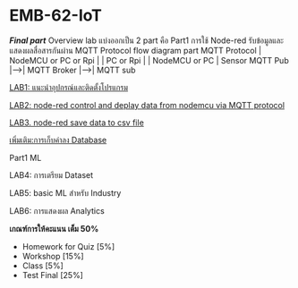 # **EMB-62-IoT**

***Final part***
Overview
lab แบ่งออกเป็น 2 part คือ 
Part1 การใช้ Node-red รับข้อมูลและแสดงผลสื่อสารกันผ่าน MQTT Protocol
flow diagram part MQTT Protocol 
|  NodeMCU or PC or Rpi  |   |   PC or Rpi    |   | NodeMCU or PC 
|     Sensor MQTT Pub    |-->|  MQTT Broker   |-->| MQTT sub


[LAB1: แนะนำอุปกรณ์และติดตั้งโปรแกรม](https://github.com/Advance-Innovation-Centre-AIC/EE_Curriculum/tree/main/term2_65_EMB62_IoT/LAB01)

[LAB2: node-red control and deplay data from nodemcu via MQTT protocol](https://github.com/Advance-Innovation-Centre-AIC/EE_Curriculum/tree/main/term2_65_EMB62_IoT/LAB02)

[LAB3. node-red save data to csv file](https://github.com/Advance-Innovation-Centre-AIC/EE_Curriculum/tree/main/term2_65_EMB62_IoT/LAB03)

[เพิ่มเติม:การเก็บค่าลง Database](https://github.com/Advance-Innovation-Centre-AIC/EE_Curriculum/tree/main/term2_65_EMB62_IoT/LAB04)


Part1 ML 

LAB4: การเตรียม Dataset
  
LAB5: basic ML สำหรับ Industry
    
LAB6: การแสดงผล Analytics


**เกณฑ์การให้คะแนน เต็ม 50%**

- Homework for Quiz [5%]
- Workshop [15%]
- Class [5%]
- Test Final [25%]

